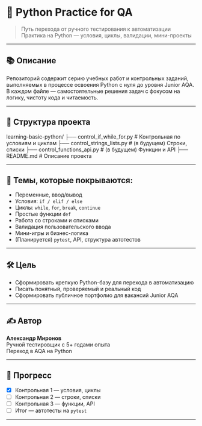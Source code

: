 # 🐍 Python Practice for QA

> Путь перехода от ручного тестирования к автоматизации  
> Практика на Python — условия, циклы, валидации, мини-проекты

---

## 📚 Описание

Репозиторий содержит серию учебных работ и контрольных заданий, выполняемых в процессе освоения Python с нуля до уровня Junior AQA.  
В каждом файле — самостоятельные решения задач с фокусом на логику, чистоту кода и читаемость.

---

## 📁 Структура проекта

learning-basic-python/
├── control_if_while_for.py # Контрольная по условиям и циклам
├── control_strings_lists.py # (в будущем) Строки, списки
├── control_functions_api.py # (в будущем) Функции и API
├── README.md # Описание проекта


---

## 🔧 Темы, которые покрываются:

- Переменные, ввод/вывод
- Условия: `if / elif / else`
- Циклы: `while`, `for`, `break`, `continue`
- Простые функции `def`
- Работа со строками и списками
- Валидация пользовательского ввода
- Мини-игры и бизнес-логика
- (Планируется) `pytest`, API, структура автотестов

---

## 🛠 Цель

- Сформировать крепкую Python-базу для перехода в автоматизацию
- Писать понятный, проверяемый и реальный код
- Сформировать публичное портфолио для вакансий Junior AQA

---

## ✍️ Автор

**Александр Миронов**  
Ручной тестировщик с 5+ годами опыта  
Переход в AQA на Python

---

## 📌 Прогресс

- [x] Контрольная 1 — условия, циклы
- [ ] Контрольная 2 — строки, списки
- [ ] Контрольная 3 — функции, API
- [ ] Итог — автотесты на `pytest`

---

